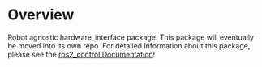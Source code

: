 # Overview

Robot agnostic hardware_interface package. This package will eventually be moved into its own repo. For detailed information about this package, please see the [ros2_control Documentation]!

[ros2_control Documentation]: https://control.ros.org/master/doc/ros2_control/hardware_interface/doc/hardware_components_userdoc.html
